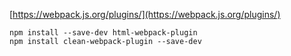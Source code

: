 [https://webpack.js.org/plugins/](https://webpack.js.org/plugins/)

```
npm install --save-dev html-webpack-plugin
npm install clean-webpack-plugin --save-dev
```




